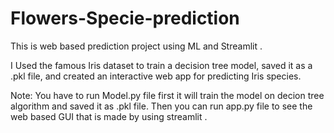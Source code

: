 # Flowers-Specie-prediction
This is web based prediction project using ML and Streamlit .

 I Used the famous Iris dataset to train a decision tree model, saved it as a .pkl file, and created an interactive web app for predicting Iris species. 

Note: You have to run Model.py file first it will train the model on decion tree algorithm and saved it as .pkl file. Then you can run app.py file to see the web based GUI that is made by using streamlit .
